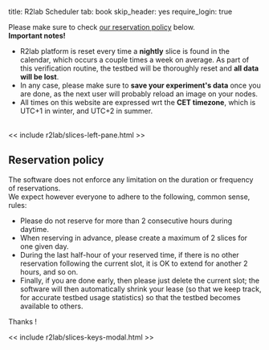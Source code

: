 title: R2lab Scheduler
tab: book
skip_header: yes
require_login: true

<div class="container">
<div class="alert alert-primary text-center">
Please make sure to check <a href="#policy">our reservation policy</a> below.
</div>
</div>


<div class="container" markdown="1">
<div class="alert alert-danger" role="alert" markdown="1">
<strong>Important notes!</strong>

* R2lab platform is reset every time a <strong>nightly</strong> slice is found in the calendar,
which occurs a couple times a week on average.
As part of this verification routine, the testbed will be thoroughly reset and <strong>all data will be lost</strong>.
* In any case, please make sure to **save your experiment's data** once you are done,
as the next user will probably reload an image on your nodes.
* All times on this website are expressed wrt the <strong>CET timezone</strong>,
which is UTC+1 in winter, and UTC+2 in summer.
</div>

 <div class="row">
  <div class="col-md-12">
   <div id='messages' style="display: none" class="" role="alert">
    <a class="close" onclick="$('.alert').hide()">×</a>
   </div>
  </div>
 </div>
 <br />
 <div class="row book" id="all">
 <!-- the left pane with the slices & keys button, and the slices list, on 2 columns -->
 << include r2lab/slices-left-pane.html >>
 <div class="col-md-10">
  <div id="liveleases_container" class="book"></div>
   <script src="https://cdnjs.cloudflare.com/ajax/libs/moment.js/2.18.1/moment.min.js"></script>
   <script src="/assets/js/moment-round.js"></script>
   <script src="https://cdnjs.cloudflare.com/ajax/libs/jqueryui/1.12.1/jquery-ui.min.js"></script>
   <script src="https://cdnjs.cloudflare.com/ajax/libs/fullcalendar/3.4.0/fullcalendar.min.js"></script>
   <style type="text/css"> @import url("https://cdnjs.cloudflare.com/ajax/libs/fullcalendar/3.4.0/fullcalendar.min.css"); </style>

   <style type="text/css"> @import url("/assets/r2lab/liveleases.css"); </style>
   <script src="/assets/r2lab/xhttp-django.js"></script>
   <script src="/assets/r2lab/liveleases.js"></script>
   <script>
    // override liveleases default settings
    Object.assign(liveleases_options, {
      mode : 'book',
    });
   </script>
   <div id="current-slice" data-current-slice-color="#000"></div>
  </div>
 </div>

<div class="alert alert-info" role="alert" markdown="1">
<div class="text-center" id="policy"><h2>Reservation policy</h2></div>

<p>The software does not enforce any limitation on the duration or frequency of reservations.<br/>
We expect however everyone to adhere to the following, common sense, rules: </p>

* Please do not reserve for more than 2 consecutive hours during daytime.
* When reserving in advance, please create a maximum of 2 slices for one given day.
* During the last half-hour of your reserved time, if there is no other reservation following the current slot, it is OK to extend for another 2 hours, and so on.
* Finally, if you are done early, then please just delete the current slot; the software will then automatically shrink your lease (so that we keep track, for accurate testbed usage statistics) so that the testbed becomes available to others.

Thanks !
</div>

<!-- defines slices_keys_modal -->
<< include r2lab/slices-keys-modal.html >>

</div>
